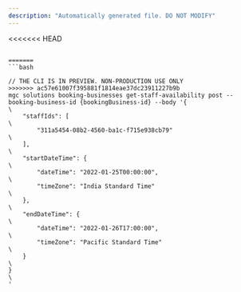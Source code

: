 ```yaml
---
description: "Automatically generated file. DO NOT MODIFY"
---
```


<<<<<<< HEAD
```cli

=======
```bash

// THE CLI IS IN PREVIEW. NON-PRODUCTION USE ONLY
>>>>>>> ac57e61007f395881f1814eae37dc23911227b9b
mgc solutions booking-businesses get-staff-availability post --booking-business-id {bookingBusiness-id} --body '{\
    "staffIds": [\
        "311a5454-08b2-4560-ba1c-f715e938cb79"\
    ],\
    "startDateTime": {\
        "dateTime": "2022-01-25T00:00:00",\
        "timeZone": "India Standard Time"\
    },\
    "endDateTime": {\
        "dateTime": "2022-01-26T17:00:00",\
        "timeZone": "Pacific Standard Time"\
    }\
}\
'

```